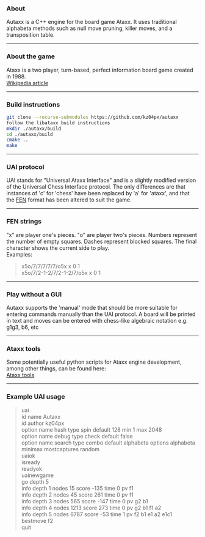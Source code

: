 ### About
Autaxx is a C++ engine for the board game Ataxx. It uses traditional alphabeta methods such as null move pruning, killer moves, and a transposition table.

---
### About the game
Ataxx is a two player, turn-based, perfect information board game created in 1988.<br/>
[Wikipedia article](https://en.wikipedia.org/wiki/Ataxx)

---
### Build instructions
```bash
git clone --recurse-submodules https://github.com/kz04px/autaxx
follow the libataxx build instructions
mkdir ./autaxx/build
cd ./autaxx/build
cmake ..
make
```

---
### UAI protocol
UAI stands for "Universal Ataxx Interface" and is a slightly modified version of the Universal Chess Interface protocol.
The only differences are that instances of 'c' for 'chess' have been replaced by 'a' for 'ataxx', and that the [FEN](https://en.wikipedia.org/wiki/Forsyth–Edwards_Notation) format has been altered to suit the game.

---
### FEN strings
"x" are player one's pieces. "o" are player two's pieces. Numbers represent the number of empty squares. Dashes represent blocked squares. The final character shows the current side to play.<br/>
Examples:
>x5o/7/7/7/7/7/o5x x 0 1<br/>
>x5o/7/2-1-2/7/2-1-2/7/o5x x 0 1

---
### Play without a GUI
Autaxx supports the 'manual' mode that should be more suitable for entering commands manually than the UAI protocol.
A board will be printed in text and moves can be entered with chess-like algebraic notation e.g. g1g3, b6, etc

---
### Ataxx tools
Some potentially useful python scripts for Ataxx engine development, among other things, can be found here:<br/>
[Ataxx tools](https://github.com/kz04px/ataxx-tools)

---
### Example UAI usage
>uai<br/>
id name Autaxx<br/>
id author kz04px<br/>
option name hash type spin default 128 min 1 max 2048<br/>
option name debug type check default false<br/>
option name search type combo default alphabeta options alphabeta minimax mostcaptures random<br/>
uaiok<br/>
isready<br/>
readyok<br/>
uainewgame<br/>
go depth 5<br/>
info depth 1 nodes 15 score -135 time 0 pv f1<br/>
info depth 2 nodes 45 score 261 time 0 pv f1<br/>
info depth 3 nodes 565 score -147 time 0 pv g2 b1<br/>
info depth 4 nodes 1213 score 273 time 0 pv g2 b1 f1 a2<br/>
info depth 5 nodes 6787 score -53 time 1 pv f2 b1 e1 a2 e1c1<br/>
bestmove f2<br/>
quit
